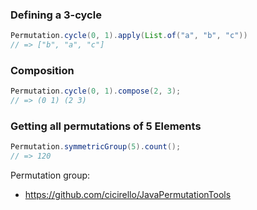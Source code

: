 ### Defining a 3-cycle

````java
Permutation.cycle(0, 1).apply(List.of("a", "b", "c"))
// => ["b", "a", "c"]
````

### Composition

````java
Permutation.cycle(0, 1).compose(2, 3);
// => (0 1) (2 3)
````

### Getting all permutations of 5 Elements

````java
Permutation.symmetricGroup(5).count();
// => 120
````

Permutation group:

* https://github.com/cicirello/JavaPermutationTools
